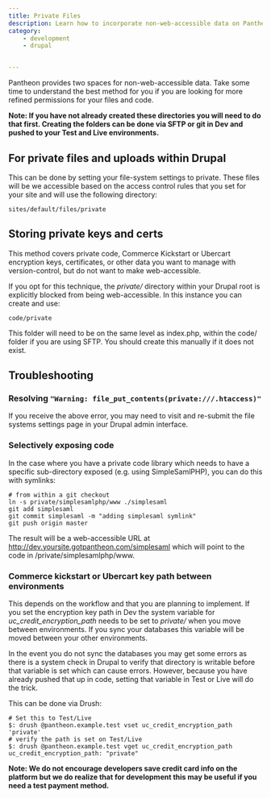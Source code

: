 ```yaml
---
title: Private Files
description: Learn how to incorporate non-web-accessible data on Pantheon's platform.
category:
    - development
    - drupal


---
```


Pantheon provides two spaces for non-web-accessible data. Take some time to understand the best method for you if you are looking for more refined permissions for your files and code.

**Note: If you have not already created these directories you will need to do that first. Creating the folders can be done via SFTP or git in Dev and pushed to your Test and Live environments.**

## For private files and uploads within Drupal

This can be done by setting your file-system settings to private. These files will be we accessible based on the access control rules that you set for your site and will use the following directory:

    sites/default/files/private

## Storing private keys and certs

This method covers private code, Commerce Kickstart or Ubercart encryption keys, certificates, or other data you want to manage with version-control, but do not want to make web-accessible.

If you opt for this technique, the _private/_ directory within your Drupal root is explicitly blocked from being web-accessible. In this instance you can create and use:

    code/private

This folder will need to be on the same level as index.php, within the code/ folder if you are using SFTP. You should create this manually if it does not exist.

## Troubleshooting

### Resolving `"Warning: file_put_contents(private:///.htaccess)"`

If you receive the above error, you may need to visit and re-submit the file systems settings page in your Drupal admin interface.

### Selectively exposing code

In the case where you have a private code library which needs to have a specific sub-directory exposed (e.g. using SimpleSamlPHP), you can do this with symlinks:

    # from within a git checkout
    ln -s private/simplesamlphp/www ./simplesaml
    git add simplesaml
    git commit simplesaml -m "adding simplesaml symlink"
    git push origin master

The result will be a web-accessible URL at http://dev.yoursite.gotpantheon.com/simplesaml which will point to the code in /private/simplesamlphp/www.

### Commerce kickstart or Ubercart key path between environments

This depends on the workflow and that you are planning to implement. If you set the encryption key path in Dev the system variable for _uc\_credit\_encryption\_path_ needs to be set to _private/_ when you move between environments. If you sync your databases this variable will be moved between your other environments.

In the event you do not sync the databases you may get some errors as there is a system check in Drupal to verify that directory is writable before that variable is set which can cause errors. However, because you have already pushed that up in code, setting that variable in Test or Live will do the trick.

This can be done via Drush:

    # Set this to Test/Live
    $: drush @pantheon.example.test vset uc_credit_encryption_path 'private'
    # verify the path is set on Test/Live
    $: drush @pantheon.example.test vget uc_credit_encryption_path
    uc_credit_encryption_path: "private"

**Note: We do not encourage developers save credit card info on the platform but we do realize that for development this may be useful if you need a test payment method.**
